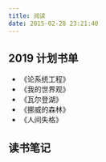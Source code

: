 ```yaml
---
title: 阅读
date: 2015-02-28 23:21:40
---
```


## 2019 计划书单

- 《论系统工程》
- 《我的世界观》
- 《瓦尔登湖》
- 《挪威的森林》
- 《人间失格》

## 读书笔记



